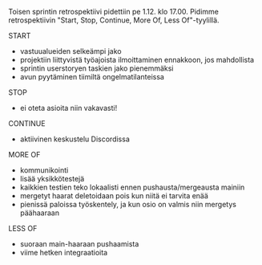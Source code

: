 Toisen sprintin retrospektiivi pidettiin pe 1.12. klo 17.00. Pidimme retrospektiivin "Start, Stop, Continue, More Of, Less Of"-tyylillä.

START
- vastuualueiden selkeämpi jako
- projektiin liittyvistä työajoista ilmoittaminen ennakkoon, jos mahdollista
- sprintin userstoryen taskien jako pienemmäksi
- avun pyytäminen tiimiltä ongelmatilanteissa

STOP
- ei oteta asioita niin vakavasti!

CONTINUE
- aktiivinen keskustelu Discordissa

MORE OF
- kommunikointi
- lisää yksikkötestejä
- kaikkien testien teko lokaalisti ennen pushausta/mergeausta mainiin
- mergetyt haarat deletoidaan pois kun niitä ei tarvita enää
- pienissä paloissa työskentely, ja kun osio on valmis niin mergetys päähaaraan

LESS OF
- suoraan main-haaraan pushaamista
- viime hetken integraatioita
